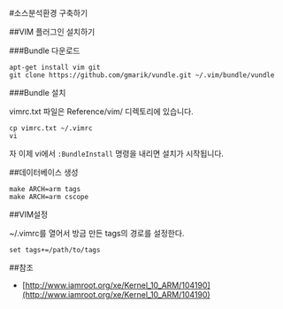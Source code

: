 #소스분석환경 구축하기

##VIM 플러그인 설치하기

###Bundle 다운로드 

    apt-get install vim git
    git clone https://github.com/gmarik/vundle.git ~/.vim/bundle/vundle


###Bundle 설치

vimrc.txt 파일은 Reference/vim/ 디렉토리에 있습니다.

    cp vimrc.txt ~/.vimrc
    vi

자 이제 vi에서 `:BundleInstall` 명령을 내리면 설치가 시작됩니다.


##데이터베이스 생성

    make ARCH=arm tags
    make ARCH=arm cscope

##VIM설정

~/.vimrc를 열어서 방금 만든 tags의 경로를 설정한다.

    set tags+=/path/to/tags

##참조
  - [http://www.iamroot.org/xe/Kernel_10_ARM/104190](http://www.iamroot.org/xe/Kernel_10_ARM/104190)
